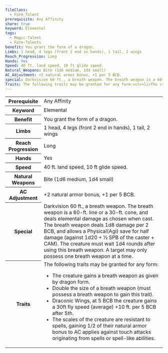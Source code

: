 ```yaml
---
fileClass:
  - Form_Talent
prerequisite: Any Affinity
share: true
keyword: Elemental
tags:
  - Magic-Talent
  - Form-Talents
benefit: You grant the form of a dragon.
Limbs: 1 head, 4 legs (front 2 end in hands), 1 tail, 2 wings
Reach_Progression: Long
Hands: Yes
Speed: 40 ft. land speed, 10 ft glide speed.
Natural_Weapons: Bite (1d6 medium, 1d4 small)
AC_Adjustment: +2 natural armor bonus, +1 per 5 BCB.
special: Darkvision 60 ft., a breath weapon. The breath weapon is a 60-ft. line or a 30-ft. cone, and deals elemental damage as chosen when cast. The breath weapon deals 1d8 damage per 2 BCB, and allows a Physical(Agi) save for half damage (against 1d20 + ½ SPB of the caster + CAM). The creature must wait 1d4 rounds after using this breath weapon. A target may only possess one breath weapon at a time.
Traits: The following traits may be granted for any form:<ul><li>The creature gains a breath weapon as given by dragon form.</li><li>Double the size of a breath weapon (must possess a breath weapon to gain this trait).</li><li>Draconic Wings, at 5 BCB the creature gains a 30ft fly speed (average) +10 ft. per 5 BCB after 5th.</li><li>The scales of the creature are resistant to spells, gaining 1/2 of their natural armor bonus to AC applies against touch attacks originating from spells or spell-like abilities.</li></ul>
---
```

<p><span dir="ltr" style="overflow-x: auto;"><table><tbody><tr><th dir="ltr">Prerequisite</th><td dir="ltr">Any Affinity</td></tr><tr><th dir="ltr">Keyword</th><td dir="ltr">Elemental</td></tr><tr><th dir="ltr">Benefit</th><td dir="ltr">You grant the form of a dragon.</td></tr><tr><th dir="ltr">Limbs</th><td dir="ltr">1 head, 4 legs (front 2 end in hands), 1 tail, 2 wings</td></tr><tr><th dir="ltr">Reach Progression</th><td dir="ltr">Long</td></tr><tr><th dir="ltr">Hands</th><td dir="ltr">Yes</td></tr><tr><th dir="ltr">Speed</th><td dir="ltr">40 ft. land speed, 10 ft glide speed.</td></tr><tr><th dir="ltr">Natural Weapons</th><td dir="ltr">Bite (1d6 medium, 1d4 small)</td></tr><tr><th dir="ltr">AC Adjustment</th><td dir="ltr">+2 natural armor bonus, +1 per 5 BCB.</td></tr><tr><th dir="ltr">Special</th><td dir="ltr">Darkvision 60 ft., a breath weapon. The breath weapon is a 60-ft. line or a 30-ft. cone, and deals elemental damage as chosen when cast. The breath weapon deals 1d8 damage per 2 BCB, and allows a Physical(Agi) save for half damage (against 1d20 + ½ SPB of the caster + CAM). The creature must wait 1d4 rounds after using this breath weapon. A target may only possess one breath weapon at a time.</td></tr><tr><th dir="ltr">Traits</th><td dir="ltr">The following traits may be granted for any form:<ul><li dir="auto">The creature gains a breath weapon as given by dragon form.</li><li dir="auto">Double the size of a breath weapon (must possess a breath weapon to gain this trait).</li><li dir="auto">Draconic Wings, at 5 BCB the creature gains a 30ft fly speed (average) +10 ft. per 5 BCB after 5th.</li><li dir="auto">The scales of the creature are resistant to spells, gaining 1/2 of their natural armor bonus to AC applies against touch attacks originating from spells or spell-like abilities.</li></ul></td></tr></tbody></table></span></p>
